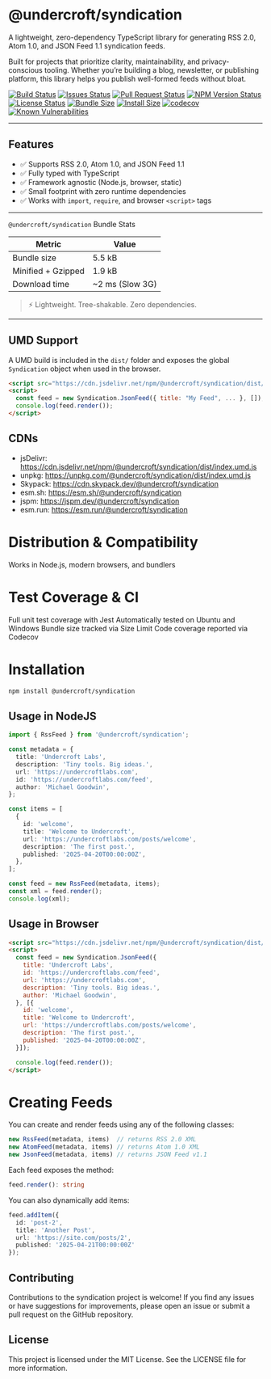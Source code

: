 # @undercroft/syndication

A lightweight, zero-dependency TypeScript library for generating RSS 2.0, Atom 1.0, and JSON Feed 1.1 syndication feeds.

Built for projects that prioritize clarity, maintainability, and privacy-conscious tooling. Whether you’re building a blog, newsletter, or publishing platform, this library helps you publish well-formed feeds without bloat.


[![Build Status](https://img.shields.io/github/actions/workflow/status/undercroftlabs/syndication/publish.yml)](https://github.com/undercroftlabs/syndication/actions/workflows/publish.yml)
[![Issues Status](https://img.shields.io/github/issues/undercroftlabs/syndication)](https://github.com/undercroftlabs/syndication/issues)
[![Pull Request Status](https://img.shields.io/github/issues-pr-raw/undercroftlabs/syndication)](https://github.com/undercroftlabs/syndication/pulls)
[![NPM Version Status](https://img.shields.io/npm/v/@undercroft/syndication)](https://www.npmjs.com/package/@undercroft/syndication)
[![License Status](https://img.shields.io/github/license/undercroftlabs/syndication)](https://github.com/undercroftlabs/syndication/blob/main/LICENSE)
[![Bundle Size](https://img.shields.io/bundlephobia/minzip/@undercroft/syndication)](https://bundlephobia.com/package/@undercroft/syndication)
[![Install Size](https://packagephobia.com/badge?p=@undercroft/syndication)](https://packagephobia.com/result?p=@undercroft/syndication)
[![codecov](https://codecov.io/gh/undercroftlabs/syndication/graph/badge.svg?token=XLOYLAS2X1)](https://codecov.io/gh/undercroftlabs/syndication)
[![Known Vulnerabilities](https://snyk.io/test/npm/@undercroft/syndication/badge.svg)](https://snyk.io/test/npm/@undercroft/syndication)

---

## Features

- ✅ Supports RSS 2.0, Atom 1.0, and JSON Feed 1.1
- ✅ Fully typed with TypeScript
- ✅ Framework agnostic (Node.js, browser, static)
- ✅ Small footprint with zero runtime dependencies
- ✅ Works with `import`, `require`, and browser `<script>` tags

---

`@undercroft/syndication` Bundle Stats

| Metric             | Value         |
|--------------------|---------------|
| Bundle size        | 5.5 kB         |
| Minified + Gzipped | 1.9 kB         |
| Download time      | ~2 ms (Slow 3G) |

> ⚡️ Lightweight. Tree-shakable. Zero dependencies.

---

## UMD Support

A UMD build is included in the `dist/` folder and exposes the global `Syndication` object when used in the browser.

```html
<script src="https://cdn.jsdelivr.net/npm/@undercroft/syndication/dist/index.umd.js"></script>
<script>
  const feed = new Syndication.JsonFeed({ title: "My Feed", ... }, []);
  console.log(feed.render());
</script>
```

## CDNs

- jsDelivr: https://cdn.jsdelivr.net/npm/@undercroft/syndication/dist/index.umd.js
- unpkg: https://unpkg.com/@undercroft/syndication/dist/index.umd.js
- Skypack: https://cdn.skypack.dev/@undercroft/syndication
- esm.sh: https://esm.sh/@undercroft/syndication
- jspm: https://jspm.dev/@undercroft/syndication
- esm.run: https://esm.run/@undercroft/syndication

#  Distribution & Compatibility

Works in Node.js, modern browsers, and bundlers

# Test Coverage & CI

Full unit test coverage with Jest
Automatically tested on Ubuntu and Windows
Bundle size tracked via Size Limit
Code coverage reported via Codecov

# Installation

```bash
npm install @undercroft/syndication
```

## Usage in NodeJS

```ts
import { RssFeed } from '@undercroft/syndication';

const metadata = {
  title: 'Undercroft Labs',
  description: 'Tiny tools. Big ideas.',
  url: 'https://undercroftlabs.com',
  id: 'https://undercroftlabs.com/feed',
  author: 'Michael Goodwin',
};

const items = [
  {
    id: 'welcome',
    title: 'Welcome to Undercroft',
    url: 'https://undercroftlabs.com/posts/welcome',
    description: 'The first post.',
    published: '2025-04-20T00:00:00Z',
  },
];

const feed = new RssFeed(metadata, items);
const xml = feed.render();
console.log(xml);
```

## Usage in Browser

```html
<script src="https://cdn.jsdelivr.net/npm/@undercroft/syndication/dist/index.umd.js"></script>
<script>
  const feed = new Syndication.JsonFeed({
    title: 'Undercroft Labs',
    id: 'https://undercroftlabs.com/feed',
    url: 'https://undercroftlabs.com',
    description: 'Tiny tools. Big ideas.',
    author: 'Michael Goodwin',
  }, [{
    id: 'welcome',
    title: 'Welcome to Undercroft',
    url: 'https://undercroftlabs.com/posts/welcome',
    description: 'The first post.',
    published: '2025-04-20T00:00:00Z',
  }]);

  console.log(feed.render());
</script>
```

# Creating Feeds

You can create and render feeds using any of the following classes:

```ts
new RssFeed(metadata, items)  // returns RSS 2.0 XML
new AtomFeed(metadata, items) // returns Atom 1.0 XML
new JsonFeed(metadata, items) // returns JSON Feed v1.1
```

Each feed exposes the method:

```ts
feed.render(): string
```
You can also dynamically add items:

```ts
feed.addItem({
  id: 'post-2',
  title: 'Another Post',
  url: 'https://site.com/posts/2',
  published: '2025-04-21T00:00:00Z'
});
```

## Contributing

Contributions to the syndication project is welcome! If you find any issues or have suggestions for improvements, please open an issue or submit a pull request on the GitHub repository.

## License

This project is licensed under the MIT License. See the LICENSE file for more information.
